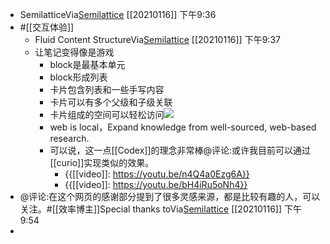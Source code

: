 - SemilatticeVia[Semilattice](https://www.semilattice.xyz/) [[20210116]] 下午9:36
- #[[交互体验]]
    - Fluid Content StructureVia[Semilattice](https://www.semilattice.xyz/) [[20210116]] 下午9:37
    - 让笔记变得像是游戏
        - block是最基本单元
        - block形成列表
        - 卡片包含列表和一些手写内容
        - 卡片可以有多个父级和子级关联
        - 卡片组成的空间可以轻松访问![](https://firebasestorage.googleapis.com/v0/b/firescript-577a2.appspot.com/o/imgs%2Fapp%2Fxinyiheng%2FV_VilfpX6S.png?alt=media&token=5f7a72ac-d8a2-4d14-901d-763faeaf14d8)
        - web is local，Expand knowledge from well-sourced, web-based research.
        - 可以说，这一点[[Codex]]的理念非常棒@评论:或许我目前可以通过[[curio]]实现类似的效果。
            - {{[[video]]: https://youtu.be/n4Q4a0Ezg6A}}
            - {{[[video]]: https://youtu.be/bH4iRu5oNh4}}
- @评论:在这个网页的感谢部分提到了很多灵感来源，都是比较有趣的人，可以关注。#[[效率博主]]Special thanks toVia[Semilattice](https://www.semilattice.xyz/) [[20210116]] 下午9:54
- 
